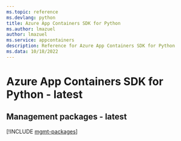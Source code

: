 ```yaml
---
ms.topic: reference
ms.devlang: python
title: Azure App Containers SDK for Python
ms.author: lmazuel
author: lmazuel
ms.service: appcontainers
description: Reference for Azure App Containers SDK for Python
ms.data: 10/18/2022
---
```

# Azure App Containers SDK for Python - latest

## Management packages - latest
[!INCLUDE [mgmt-packages](app-containers-mgmt-index.md)]